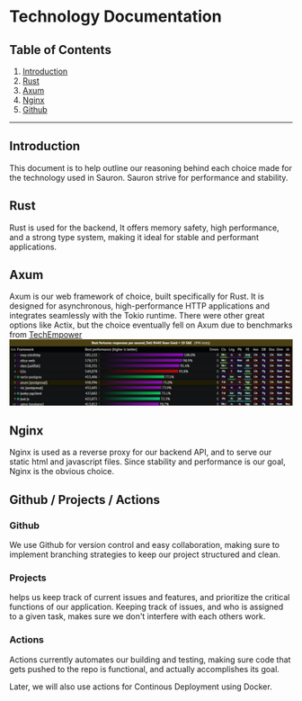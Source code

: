 # Technology Documentation

## Table of Contents
1. [Introduction](#introduction)
2. [Rust](#rust)
3. [Axum](#axum)
4. [Nginx](#nginx)
5. [Github](#github)

---

## Introduction
This document is to help outline our reasoning behind each choice made for the technology used in Sauron.
Sauron strive for performance and stability. 

## Rust
Rust is used for the backend, It offers memory safety, high performance, and a strong type system, making it ideal for stable and performant applications.

## Axum
Axum is our web framework of choice, built specifically for Rust. It is designed for asynchronous, high-performance HTTP applications and integrates seamlessly with the Tokio runtime.
There were other great options like Actix, but the choice eventually fell on Axum due to benchmarks from [TechEmpower](https://www.techempower.com/benchmarks/#hw=ph&test=fortune&section=data-r22)
![Image showing axum rank 6 on a web framework benchmark](./images/Axum%20Benchmark.png)



## Nginx
Nginx is used as a reverse proxy for our backend API, and to serve our static html and javascript files. 
Since stability and performance is our goal, Nginx is the obvious choice.

## Github / Projects / Actions

### Github
We use Github for version control and easy collaboration, making sure to implement branching strategies to keep our project structured and clean. 

### Projects 
helps us keep track of current issues and features, and prioritize the critical functions of our application. Keeping track of issues, and who is assigned to a given task, makes sure we don't interfere with each others work.

### Actions
Actions currently automates our building and testing, making sure code that gets pushed to the repo is functional, and actually accomplishes its goal.

Later, we will also use actions for Continous Deployment using Docker.



